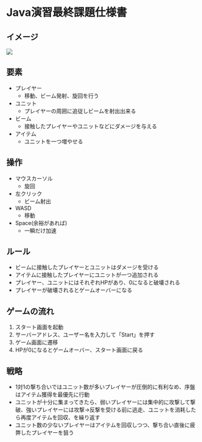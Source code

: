 # Java演習最終課題仕様書

## イメージ
![](https://docs.google.com/drawings/d/e/2PACX-1vRq1AAanENnqoPgfl6OF0Pc8pyvIeJMKlwF9VUMRKH5Ia7YaJzSkgo7OmsZPRj0iYFchKt-6Jmrl3qH/pub?w=400)

## 要素
* プレイヤー
  * 移動、ビーム発射、旋回を行う
* ユニット
  * プレイヤーの周囲に追従しビームを射出出来る
* ビーム
  * 接触したプレイヤーやユニットなどにダメージを与える
* アイテム
  * ユニットを一つ増やせる

## 操作
* マウスカーソル
  * 旋回
* 左クリック
  * ビーム射出
* WASD
  * 移動
* Space(余裕があれば)
  * 一瞬だけ加速

## ルール
* ビームに接触したプレイヤーとユニットはダメージを受ける
* アイテムに接触したプレイヤーにユニットが一つ追加される
* プレイヤー、ユニットにはそれぞれHPがあり、0になると破壊される
* プレイヤーが破壊されるとゲームオーバーになる

## ゲームの流れ
1. スタート画面を起動
2. サーバーアドレス、ユーザー名を入力して「Start」を押す
3. ゲーム画面に遷移
4. HPが0になるとゲームオーバー、スタート画面に戻る

## 戦略
* 1対1の撃ち合いではユニット数が多いプレイヤーが圧倒的に有利なめ、序盤はアイテム獲得を最優先に行動
* ユニットが十分に集まってきたら、弱いプレイヤーには集中的に攻撃して撃破、強いプレイヤーには攻撃→反撃を受ける前に逃走、ユニットを消耗したら再度アイテムを回収、を繰り返す
* ユニット数の少ないプレイヤーはアイテムを回収しつつ、撃ち合い直後に疲弊したプレイヤーを狙う
